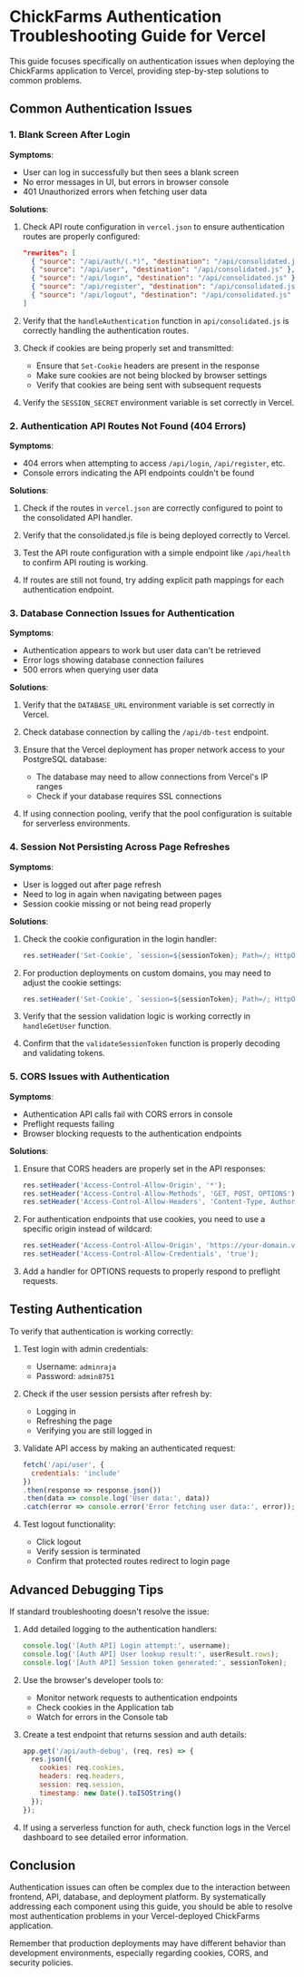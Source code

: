 # ChickFarms Authentication Troubleshooting Guide for Vercel

This guide focuses specifically on authentication issues when deploying the ChickFarms application to Vercel, providing step-by-step solutions to common problems.

## Common Authentication Issues

### 1. Blank Screen After Login

**Symptoms**:
- User can log in successfully but then sees a blank screen
- No error messages in UI, but errors in browser console
- 401 Unauthorized errors when fetching user data

**Solutions**:
1. Check API route configuration in `vercel.json` to ensure authentication routes are properly configured:
   ```json
   "rewrites": [
     { "source": "/api/auth/(.*)", "destination": "/api/consolidated.js" },
     { "source": "/api/user", "destination": "/api/consolidated.js" },
     { "source": "/api/login", "destination": "/api/consolidated.js" },
     { "source": "/api/register", "destination": "/api/consolidated.js" },
     { "source": "/api/logout", "destination": "/api/consolidated.js" }
   ]
   ```

2. Verify that the `handleAuthentication` function in `api/consolidated.js` is correctly handling the authentication routes.

3. Check if cookies are being properly set and transmitted:
   - Ensure that `Set-Cookie` headers are present in the response
   - Make sure cookies are not being blocked by browser settings
   - Verify that cookies are being sent with subsequent requests

4. Verify the `SESSION_SECRET` environment variable is set correctly in Vercel.

### 2. Authentication API Routes Not Found (404 Errors)

**Symptoms**:
- 404 errors when attempting to access `/api/login`, `/api/register`, etc.
- Console errors indicating the API endpoints couldn't be found

**Solutions**:
1. Check if the routes in `vercel.json` are correctly configured to point to the consolidated API handler.

2. Verify that the consolidated.js file is being deployed correctly to Vercel.

3. Test the API route configuration with a simple endpoint like `/api/health` to confirm API routing is working.

4. If routes are still not found, try adding explicit path mappings for each authentication endpoint.

### 3. Database Connection Issues for Authentication

**Symptoms**:
- Authentication appears to work but user data can't be retrieved
- Error logs showing database connection failures
- 500 errors when querying user data

**Solutions**:
1. Verify that the `DATABASE_URL` environment variable is set correctly in Vercel.

2. Check database connection by calling the `/api/db-test` endpoint.

3. Ensure that the Vercel deployment has proper network access to your PostgreSQL database:
   - The database may need to allow connections from Vercel's IP ranges
   - Check if your database requires SSL connections

4. If using connection pooling, verify that the pool configuration is suitable for serverless environments.

### 4. Session Not Persisting Across Page Refreshes

**Symptoms**:
- User is logged out after page refresh
- Need to log in again when navigating between pages
- Session cookie missing or not being read properly

**Solutions**:
1. Check the cookie configuration in the login handler:
   ```javascript
   res.setHeader('Set-Cookie', `session=${sessionToken}; Path=/; HttpOnly; Max-Age=86400`);
   ```

2. For production deployments on custom domains, you may need to adjust the cookie settings:
   ```javascript
   res.setHeader('Set-Cookie', `session=${sessionToken}; Path=/; HttpOnly; Secure; SameSite=Lax; Max-Age=86400`);
   ```

3. Verify that the session validation logic is working correctly in `handleGetUser` function.

4. Confirm that the `validateSessionToken` function is properly decoding and validating tokens.

### 5. CORS Issues with Authentication

**Symptoms**:
- Authentication API calls fail with CORS errors in console
- Preflight requests failing
- Browser blocking requests to the authentication endpoints

**Solutions**:
1. Ensure that CORS headers are properly set in the API responses:
   ```javascript
   res.setHeader('Access-Control-Allow-Origin', '*');
   res.setHeader('Access-Control-Allow-Methods', 'GET, POST, OPTIONS');
   res.setHeader('Access-Control-Allow-Headers', 'Content-Type, Authorization');
   ```

2. For authentication endpoints that use cookies, you need to use a specific origin instead of wildcard:
   ```javascript
   res.setHeader('Access-Control-Allow-Origin', 'https://your-domain.vercel.app');
   res.setHeader('Access-Control-Allow-Credentials', 'true');
   ```

3. Add a handler for OPTIONS requests to properly respond to preflight requests.

## Testing Authentication

To verify that authentication is working correctly:

1. Test login with admin credentials:
   - Username: `adminraja`
   - Password: `admin8751`

2. Check if the user session persists after refresh by:
   - Logging in
   - Refreshing the page
   - Verifying you are still logged in

3. Validate API access by making an authenticated request:
   ```javascript
   fetch('/api/user', {
     credentials: 'include'
   })
   .then(response => response.json())
   .then(data => console.log('User data:', data))
   .catch(error => console.error('Error fetching user data:', error));
   ```

4. Test logout functionality:
   - Click logout
   - Verify session is terminated
   - Confirm that protected routes redirect to login page

## Advanced Debugging Tips

If standard troubleshooting doesn't resolve the issue:

1. Add detailed logging to the authentication handlers:
   ```javascript
   console.log('[Auth API] Login attempt:', username);
   console.log('[Auth API] User lookup result:', userResult.rows);
   console.log('[Auth API] Session token generated:', sessionToken);
   ```

2. Use the browser's developer tools to:
   - Monitor network requests to authentication endpoints
   - Check cookies in the Application tab
   - Watch for errors in the Console tab

3. Create a test endpoint that returns session and auth details:
   ```javascript
   app.get('/api/auth-debug', (req, res) => {
     res.json({
       cookies: req.cookies,
       headers: req.headers,
       session: req.session,
       timestamp: new Date().toISOString()
     });
   });
   ```

4. If using a serverless function for auth, check function logs in the Vercel dashboard to see detailed error information.

## Conclusion

Authentication issues can often be complex due to the interaction between frontend, API, database, and deployment platform. By systematically addressing each component using this guide, you should be able to resolve most authentication problems in your Vercel-deployed ChickFarms application.

Remember that production deployments may have different behavior than development environments, especially regarding cookies, CORS, and security policies.